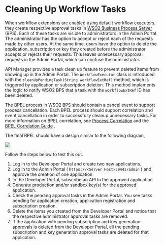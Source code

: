# Cleaning Up Workflow Tasks

When workflow extensions are enabled using default workflow executors, they create respective approval tasks in [WSO2 Business Process Server](http://wso2.com/products/business-process-server/) (BPS). Each of these tasks are visible to administrators in the Admin Portal. The administrator has the option to accept or reject each of the requests made by other users. At the same time, users have the option to delete the application, subscription or key they created before the administrator accepts or rejects their requests. This leaves unnecessary approval requests in the Admin Portal, which can confuse the administrator.

API Manager provides a task clean up feature to prevent deleted items from showing up in the Admin Portal. The `WorkflowExecutor` class is introduced with the `cleanUpPendingTask(String workflowExtRef)` method, which is triggered by application or subscription deletion. This method implements the logic to notify WSO2 BPS that a task with the `workflowExtRef` ID has been deleted.

The BPEL process in WSO2 BPS should contain a cancel event to support process cancellation. Each BPEL process should support correlation and event cancellation in order to successfully cleanup unnecessary tasks. For more information on BPEL correlation, see [Process Correlation](https://docs.wso2.com/display/BPS350/Process+Correlation) and the [BPEL Correlation Guide](http://wso2.com/library/presentations/2015/07/screencast-wso2-business-process-server-bpel-correlation-guide/) .

The final BPEL should have a design similar to the following diagram,

![]({{base_path}}/assets/attachments/103334735/103334736.png)

Follow the steps below to test this out.


1.  Log in to the Developer Portal and create two new applications.
2.  Log in to the Admin Portal ( `https://<Server Host>:9443/admin` ) and approve the creation of one application.
3.  In the Developer Portal, subscribe an API to the approved application.
4.  Generate production and/or sandbox key(s) for the approved application.
5.  Check the pending approval tasks in the Admin Portal. You see tasks pending for application creation, application registration and subscription creation.
6.  Delete the items you created from the Developer Portal and notice that the respective administrator approval tasks are removed.
7.  If the application with pending subscription and key generation approvals is deleted from the Developer Portal, all the pending subscription and key generation approval tasks are deleted for that application.

